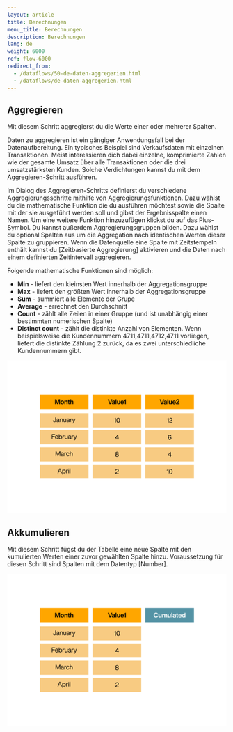 ```yaml
---
layout: article
title: Berechnungen
menu_title: Berechnungen
description: Berechnungen
lang: de
weight: 6000
ref: flow-6000
redirect_from:
  - /dataflows/50-de-daten-aggregerien.html
  - /dataflows/de-daten-aggregerien.html
---
```

## Aggregieren

Mit diesem Schritt aggregierst du die Werte einer oder mehrerer Spalten.

Daten zu aggregieren ist ein gängiger Anwendungsfall bei der Datenaufbereitung. Ein typisches Beispiel sind Verkaufsdaten mit einzelnen Transaktionen. Meist interessieren dich dabei einzelne, komprimierte Zahlen wie der gesamte Umsatz über alle Transaktionen oder die drei umsatzstärksten Kunden. Solche Verdichtungen kannst du mit dem Aggregieren-Schritt ausführen.

Im Dialog des Aggregieren-Schritts definierst du verschiedene Aggregierungsschritte mithilfe von Aggregierungsfunktionen. Dazu wählst du die mathematische Funktion die du ausführen möchtest sowie die Spalte mit der sie ausgeführt werden soll und gibst der Ergebnisspalte einen Namen.
Um eine weitere Funktion hinzuzufügen klickst du auf das Plus-Symbol.
Du kannst außerdem Aggregierungsgruppen bilden. Dazu wählst du optional Spalten aus um die Aggregation nach identischen Werten dieser Spalte zu gruppieren.
Wenn die Datenquelle eine Spalte mit Zeitstempeln enthält kannst du [Zeitbasierte Aggregierung] aktivieren und die Daten nach einem definierten Zeitintervall aggregieren.

Folgende mathematische Funktionen sind möglich:

* **Min** - liefert den kleinsten Wert innerhalb der Aggregationsgruppe
* **Max** - liefert den größten Wert innerhalb der Aggregationsgruppe
* **Sum** - summiert alle Elemente der Grupe
* **Average** - errechnet den Durchschnitt
* **Count** - zählt alle Zeilen in einer Gruppe (und ist unabhängig einer bestimmten numerischen Spalte)
* **Distinct count** - zählt die distinkte Anzahl von Elementen. Wenn beispielsweise die Kundennummern 4711,4711,4712,4711 vorliegen, liefert die distinkte Zählung 2 zurück, da es zwei unterschiedliche Kundennummern gibt.

![Aggregieren](/assets/images/dataflows/dataflows_aggregate.gif)

## Akkumulieren

Mit diesem Schritt fügst du der Tabelle eine neue Spalte mit den kumulierten Werten einer zuvor gewählten Spalte hinzu.
Voraussetzung für diesen Schritt sind Spalten mit dem Datentyp [Number].

![Akkumulieren](/assets/images/dataflows/dataflows_accumulate.gif)
